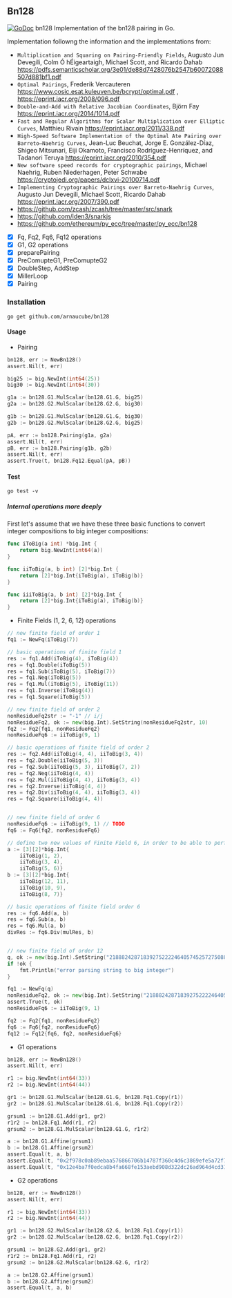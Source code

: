 ## Bn128
[![GoDoc](https://godoc.org/github.com/arnaucube/go-snark/bn128?status.svg)](https://godoc.org/github.com/arnaucube/go-snark/bn128) bn128
Implementation of the bn128 pairing in Go.


Implementation followng the information and the implementations from:
- `Multiplication and Squaring on Pairing-Friendly
Fields`, Augusto Jun Devegili, Colm Ó hÉigeartaigh, Michael Scott, and Ricardo Dahab https://pdfs.semanticscholar.org/3e01/de88d7428076b2547b60072088507d881bf1.pdf
- `Optimal Pairings`, Frederik Vercauteren https://www.cosic.esat.kuleuven.be/bcrypt/optimal.pdf , https://eprint.iacr.org/2008/096.pdf
- `Double-and-Add with Relative Jacobian
Coordinates`, Björn Fay https://eprint.iacr.org/2014/1014.pdf
- `Fast and Regular Algorithms for Scalar Multiplication
over Elliptic Curves`, Matthieu Rivain https://eprint.iacr.org/2011/338.pdf
- `High-Speed Software Implementation of the Optimal Ate Pairing over Barreto–Naehrig Curves`,  Jean-Luc Beuchat, Jorge E. González-Díaz, Shigeo Mitsunari, Eiji Okamoto, Francisco Rodríguez-Henríquez, and Tadanori Teruya https://eprint.iacr.org/2010/354.pdf
- `New software speed records for cryptographic pairings`, Michael Naehrig, Ruben Niederhagen, Peter Schwabe https://cryptojedi.org/papers/dclxvi-20100714.pdf
- `Implementing Cryptographic Pairings over Barreto-Naehrig Curves`, Augusto Jun Devegili, Michael Scott, Ricardo Dahab https://eprint.iacr.org/2007/390.pdf
- https://github.com/zcash/zcash/tree/master/src/snark
- https://github.com/iden3/snarkjs
- https://github.com/ethereum/py_ecc/tree/master/py_ecc/bn128

- [x] Fq, Fq2, Fq6, Fq12 operations
- [x] G1, G2 operations
- [x] preparePairing
- [x] PreComupteG1, PreComupteG2
- [x] DoubleStep, AddStep
- [x] MillerLoop
- [x] Pairing

### Installation
```
go get github.com/arnaucube/bn128
```

#### Usage

- Pairing
```go
bn128, err := NewBn128()
assert.Nil(t, err)

big25 := big.NewInt(int64(25))
big30 := big.NewInt(int64(30))

g1a := bn128.G1.MulScalar(bn128.G1.G, big25)
g2a := bn128.G2.MulScalar(bn128.G2.G, big30)

g1b := bn128.G1.MulScalar(bn128.G1.G, big30)
g2b := bn128.G2.MulScalar(bn128.G2.G, big25)

pA, err := bn128.Pairing(g1a, g2a)
assert.Nil(t, err)
pB, err := bn128.Pairing(g1b, g2b)
assert.Nil(t, err)
assert.True(t, bn128.Fq12.Equal(pA, pB))
```

#### Test
```
go test -v
```

##### Internal operations more deeply

First let's assume that we have these three basic functions to convert integer compositions to big integer compositions:
```go
func iToBig(a int) *big.Int {
	return big.NewInt(int64(a))
}

func iiToBig(a, b int) [2]*big.Int {
	return [2]*big.Int{iToBig(a), iToBig(b)}
}

func iiiToBig(a, b int) [2]*big.Int {
	return [2]*big.Int{iToBig(a), iToBig(b)}
}
```
- Finite Fields (1, 2, 6, 12) operations
```go
// new finite field of order 1
fq1 := NewFq(iToBig(7))

// basic operations of finite field 1
res := fq1.Add(iToBig(4), iToBig(4))
res = fq1.Double(iToBig(5))
res = fq1.Sub(iToBig(5), iToBig(7))
res = fq1.Neg(iToBig(5))
res = fq1.Mul(iToBig(5), iToBig(11))
res = fq1.Inverse(iToBig(4))
res = fq1.Square(iToBig(5))

// new finite field of order 2
nonResidueFq2str := "-1" // i/j
nonResidueFq2, ok := new(big.Int).SetString(nonResidueFq2str, 10)
fq2 := Fq2{fq1, nonResidueFq2}
nonResidueFq6 := iiToBig(9, 1)

// basic operations of finite field of order 2
res := fq2.Add(iiToBig(4, 4), iiToBig(3, 4))
res = fq2.Double(iiToBig(5, 3))
res = fq2.Sub(iiToBig(5, 3), iiToBig(7, 2))
res = fq2.Neg(iiToBig(4, 4))
res = fq2.Mul(iiToBig(4, 4), iiToBig(3, 4))
res = fq2.Inverse(iiToBig(4, 4))
res = fq2.Div(iiToBig(4, 4), iiToBig(3, 4))
res = fq2.Square(iiToBig(4, 4))


// new finite field of order 6
nonResidueFq6 := iiToBig(9, 1) // TODO
fq6 := Fq6{fq2, nonResidueFq6}

// define two new values of Finite Field 6, in order to be able to perform the operations
a := [3][2]*big.Int{
	iiToBig(1, 2),
	iiToBig(3, 4),
	iiToBig(5, 6)}
b := [3][2]*big.Int{
	iiToBig(12, 11),
	iiToBig(10, 9),
	iiToBig(8, 7)}

// basic operations of finite field order 6
res := fq6.Add(a, b)
res = fq6.Sub(a, b)
res = fq6.Mul(a, b)
divRes := fq6.Div(mulRes, b)


// new finite field of order 12
q, ok := new(big.Int).SetString("21888242871839275222246405745257275088696311157297823662689037894645226208583", 10) // i
if !ok {
	fmt.Println("error parsing string to big integer")
}

fq1 := NewFq(q)
nonResidueFq2, ok := new(big.Int).SetString("21888242871839275222246405745257275088696311157297823662689037894645226208582", 10) // i
assert.True(t, ok)
nonResidueFq6 := iiToBig(9, 1)

fq2 := Fq2{fq1, nonResidueFq2}
fq6 := Fq6{fq2, nonResidueFq6}
fq12 := Fq12{fq6, fq2, nonResidueFq6}

```

- G1 operations
```go
bn128, err := NewBn128()
assert.Nil(t, err)

r1 := big.NewInt(int64(33))
r2 := big.NewInt(int64(44))

gr1 := bn128.G1.MulScalar(bn128.G1.G, bn128.Fq1.Copy(r1))
gr2 := bn128.G1.MulScalar(bn128.G1.G, bn128.Fq1.Copy(r2))

grsum1 := bn128.G1.Add(gr1, gr2)
r1r2 := bn128.Fq1.Add(r1, r2)
grsum2 := bn128.G1.MulScalar(bn128.G1.G, r1r2)

a := bn128.G1.Affine(grsum1)
b := bn128.G1.Affine(grsum2)
assert.Equal(t, a, b)
assert.Equal(t, "0x2f978c0ab89ebaa576866706b14787f360c4d6c3869efe5a72f7c3651a72ff00", utils.BytesToHex(a[0].Bytes()))
assert.Equal(t, "0x12e4ba7f0edca8b4fa668fe153aebd908d322dc26ad964d4cd314795844b62b2", utils.BytesToHex(a[1].Bytes()))
```

- G2 operations
```go
bn128, err := NewBn128()
assert.Nil(t, err)

r1 := big.NewInt(int64(33))
r2 := big.NewInt(int64(44))

gr1 := bn128.G2.MulScalar(bn128.G2.G, bn128.Fq1.Copy(r1))
gr2 := bn128.G2.MulScalar(bn128.G2.G, bn128.Fq1.Copy(r2))

grsum1 := bn128.G2.Add(gr1, gr2)
r1r2 := bn128.Fq1.Add(r1, r2)
grsum2 := bn128.G2.MulScalar(bn128.G2.G, r1r2)

a := bn128.G2.Affine(grsum1)
b := bn128.G2.Affine(grsum2)
assert.Equal(t, a, b)
```
